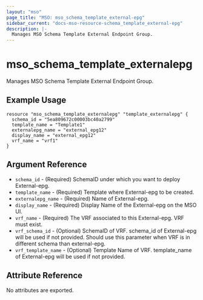 ```yaml
---
layout: "mso"
page_title: "MSO: mso_schema_template_external-epg"
sidebar_current: "docs-mso-resource-schema_template_external-epg"
description: |-
  Manages MSO Schema Template External Endpoint Group.
---
```


# mso_schema_template_externalepg #

Manages MSO Schema Template External Endpoint Group.

## Example Usage ##

```hcl
resource "mso_schema_template_externalepg" "template_externalepg" {
  schema_id = "5ea809672c00003bc40a2799"
  template_name = "Template1"
  externalepg_name = "external_epg12"
  display_name = "external_epg12"
  vrf_name = "vrf1"
}
```

## Argument Reference ##

* `schema_id` - (Required) SchemaID under which you want to deploy External-epg.
* `template_name` - (Required) Template where External-epg to be created.
* `externalepg_name` - (Required) Name of External-epg.
* `display_name` - (Required) Display Name of the External-epg on the MSO UI.
* `vrf_name` - (Required) The VRF associated to this External-epg. VRF must exist.
* `vrf_schema_id` - (Optional) SchemaID of VRF. schema_id of External-epg will be used if not provided. Should use this parameter when VRF is in different schema than external-epg.
* `vrf_template_name` - (Optional) Template Name of VRF. template_name of External-epg will be used if not provided.

## Attribute Reference ##

No attributes are exported.
